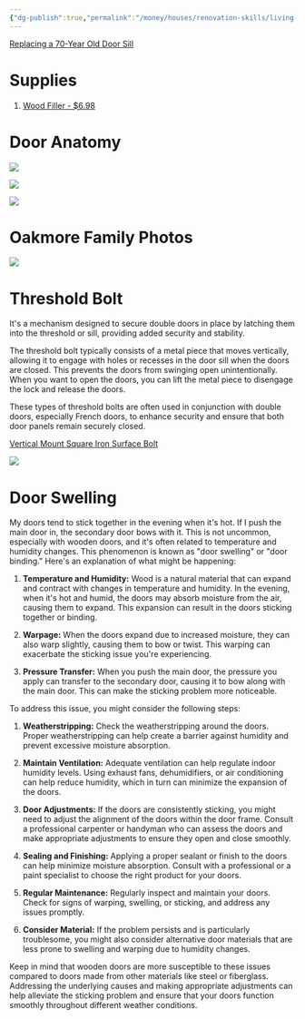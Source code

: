 ```yaml
---
{"dg-publish":true,"permalink":"/money/houses/renovation-skills/living-room/door-sills/","tags":["oakmore"],"created":"","updated":""}
---
```



[Replacing a 70-Year Old Door Sill](https://www.youtube.com/watch?v=Hh6AKuxs3vs)

# Supplies

1. [Wood Filler - $6.98](https://www.homedepot.com/p/DAP-Plastic-Wood-X-with-DryDex-5-5-oz-All-Purpose-Wood-Filler-00540/206667344)

# Door Anatomy

![](https://info.betterdoor.com/hs-fs/hubfs/image2.jpg?width=400&name=image2.jpg)

![](https://www.hometips.com/wp-content/uploads/2013/02/door-parts.jpg)

![](https://www.marvin.com/-/media/project/tenant/marvin/blog/parts-of-a-door/full_door-1_new.jpg?h=600&w=800&ts=0370823e-ee78-4d5f-91af-38cc8e3150e8&hash=433FC27D80B6B6DD475ED59E8EB9D548)

# Oakmore Family Photos

![](https://lh3.googleusercontent.com/pw/AJFCJaXrXrzG-0LkmkwRhMgbxZmr-NMefjztOp3UOJlS_TYdGY8KK-8e0IVwfw8t_UEpAGecwfl0iEGeuQDXNkYjf3MNsWBmBcQCRFSRGjHltLIXsKtoleyqYUxb23lyJhwww9OxqolS2jiPTsOZu1mtReaPgg=w2644-h1983-s-no?authuser=0)

# Threshold Bolt

It's a mechanism designed to secure double doors in place by latching them into the threshold or sill, providing added security and stability.

The threshold bolt typically consists of a metal piece that moves vertically, allowing it to engage with holes or recesses in the door sill when the doors are closed. This prevents the doors from swinging open unintentionally. When you want to open the doors, you can lift the metal piece to disengage the lock and release the doors.

These types of threshold bolts are often used in conjunction with double doors, especially French doors, to enhance security and ensure that both door panels remain securely closed.

[Vertical Mount Square Iron Surface Bolt](https://www.signaturehardware.com/12-in-vertical-mount-square-iron-surface-bolt---black-powder-coat/247675.html)

![](https://images.signaturehardware.com/i/signaturehdwr/247675-vertical-square-surface-bolt-BPC-12-Beauty10.jpg?w=950&fmt=auto)

# Door Swelling

My doors tend to stick together in the evening when it's hot. If I push the main door in, the secondary door bows with it. This is not uncommon, especially with wooden doors, and it's often related to temperature and humidity changes. This phenomenon is known as "door swelling" or "door binding." Here's an explanation of what might be happening:

1. **Temperature and Humidity:** Wood is a natural material that can expand and contract with changes in temperature and humidity. In the evening, when it's hot and humid, the doors may absorb moisture from the air, causing them to expand. This expansion can result in the doors sticking together or binding.
    
2. **Warpage:** When the doors expand due to increased moisture, they can also warp slightly, causing them to bow or twist. This warping can exacerbate the sticking issue you're experiencing.
    
3. **Pressure Transfer:** When you push the main door, the pressure you apply can transfer to the secondary door, causing it to bow along with the main door. This can make the sticking problem more noticeable.
    

To address this issue, you might consider the following steps:

1. **Weatherstripping:** Check the weatherstripping around the doors. Proper weatherstripping can help create a barrier against humidity and prevent excessive moisture absorption.
    
2. **Maintain Ventilation:** Adequate ventilation can help regulate indoor humidity levels. Using exhaust fans, dehumidifiers, or air conditioning can help reduce humidity, which in turn can minimize the expansion of the doors.
    
3. **Door Adjustments:** If the doors are consistently sticking, you might need to adjust the alignment of the doors within the door frame. Consult a professional carpenter or handyman who can assess the doors and make appropriate adjustments to ensure they open and close smoothly.
    
4. **Sealing and Finishing:** Applying a proper sealant or finish to the doors can help minimize moisture absorption. Consult with a professional or a paint specialist to choose the right product for your doors.
    
5. **Regular Maintenance:** Regularly inspect and maintain your doors. Check for signs of warping, swelling, or sticking, and address any issues promptly.
    
6. **Consider Material:** If the problem persists and is particularly troublesome, you might also consider alternative door materials that are less prone to swelling and warping due to humidity changes.
    

Keep in mind that wooden doors are more susceptible to these issues compared to doors made from other materials like steel or fiberglass. Addressing the underlying causes and making appropriate adjustments can help alleviate the sticking problem and ensure that your doors function smoothly throughout different weather conditions.